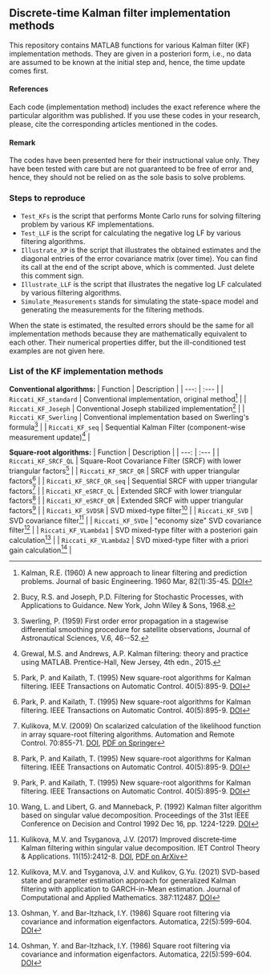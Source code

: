 ## Discrete-time Kalman filter implementation methods
 
This repository contains MATLAB functions for various Kalman filter (KF) implementation methods. They are given in a posteriori form, i.e., no data are assumed to be known at the initial step and, hence, the time update comes first. 

#### References
Each code (implementation method) includes the exact reference where the particular algorithm was published. 
If you use these codes in your research, please, cite the corresponding articles mentioned in the codes.  

#### Remark
The codes have been presented here for their instructional value only. They have been tested with care but are not guaranteed to be free of error and, hence, they should not be relied on as the sole basis to solve problems. 

### Steps to reproduce
- `Test_KFs` is the script that performs Monte Carlo runs for solving filtering problem by various KF implementations.
- `Test_LLF` is the script for calculating the negative log LF by various filtering algorithms. 
- `Illustrate_XP` is the script that illustrates the obtained estimates and the diagonal entries of the error covariance matrix (over time). You can find its call at the end of the script above, which is commented. Just delete this comment sign.
- `Illustrate_LLF` is the script that illustrates the negative log LF calculated by various filtering algorithms. 
- `Simulate_Measurements` stands for simulating the state-space model and generating the measurements for the filtering methods.

When the state is estimated, the resulted errors should be the same for all implementation methods because they are mathematically equivalent to each other. Their numerical properties differ, but the ill-conditioned test examples are not given here. 

### List of the KF implementation methods
**Conventional algorithms:**
| Function | Description |
| ---: | :--- |
| `Riccati_KF_standard` | Conventional implementation, original method[^1] |
| `Riccati_KF_Joseph` | Conventional Joseph stabilized implementation[^2] |
| `Riccati_KF_Swerling` | Conventional implementation based on Swerling's formula[^3] |
| `Riccati_KF_seq`      | Sequential Kalman Filter (component-wise measurement update)[^4] |

**Square-root algorithms:** 
| Function | Description |
| ---: | :--- |
| `Riccati_KF_SRCF_QL`   | Square-Root Covariance Filter (SRCF) with lower triangular factors[^5] |
| `Riccati_KF_SRCF_QR`   | SRCF with upper triangular factors[^5] |
| `Riccati_KF_SRCF_QR_seq` | Sequential SRCF with upper triangular factors[^6] |
| `Riccati_KF_eSRCF_QL`  | Extended SRCF with lower triangular factors[^5] |
| `Riccati_KF_eSRCF_QR`  | Extended SRCF with upper triangular factors[^5] |
| `Riccati_KF_SVDSR`     | SVD mixed-type filter[^7] |
| `Riccati_KF_SVD`       | SVD covariance filter[^8]  |
| `Riccati_KF_SVDe`      | "economy size" SVD covariance filter[^9] |
| `Riccati_KF_VLambda1`      | SVD mixed-type filter with a posteriori gain calculation[^10] |
| `Riccati_KF_VLambda2`      | SVD mixed-type filter with a priori gain calculation[^10] |

[^1]: Kalman, R.E. (1960) A new approach to linear filtering and prediction problems. Journal of basic Engineering. 1960 Mar, 82(1):35-45. <a href="https://doi.org/10.1115/1.3662552">DOI</a>
[^2]: Bucy, R.S. and Joseph, P.D. Filtering for Stochastic Processes, with Applications to Guidance. New York, John Wiley & Sons, 1968.
[^3]: Swerling, P. (1959) First order error propagation in a stagewise differential smoothing procedure for satellite observations, Journal of Astronautical Sciences, V.6, 46--52. 
[^4]: Grewal, M.S. and Andrews, A.P. Kalman filtering: theory and practice using MATLAB. Prentice-Hall, New Jersey, 4th edn., 2015. 
[^5]: Park, P. and Kailath, T. (1995) New square-root algorithms for Kalman filtering. IEEE Transactions on Automatic Control. 40(5):895-9.  <a href="http://doi.org/10.1109/9.384225">DOI</a> 
[^6]: Kulikova, M.V. (2009) On scalarized calculation of the likelihood function in array square-root filtering algorithms. Automation and Remote Control. 70:855-71. <a href="http://dx.doi.org/10.1134/S0005117909050129">DOI</a>, <a href="https://link.springer.com/content/pdf/10.1134/S0005117909050129.pdf">PDF on Springer</a>  
[^7]: Wang, L. and Libert, G. and Manneback, P. (1992) Kalman filter algorithm based on singular value decomposition. Proceedings of the 31st IEEE Conference on Decision and Control 1992 Dec 16, pp. 1224-1229.  <a href="http://doi.org/10.1109/CDC.1992.371522">DOI</a> 
[^8]: Kulikova, M.V. and Tsyganova, J.V. (2017) Improved discrete‐time Kalman filtering within singular value decomposition. IET Control Theory & Applications. 11(15):2412-8. <a href="http://doi.org/10.1049/iet-cta.2016.1282">DOI</a>, <a href="https://arxiv.org/abs/1611.03686">PDF on ArXiv</a>  
[^9]: Kulikova, M.V. and Tsyganova, J.V. and Kulikov, G.Yu. (2021) SVD-based state and parameter estimation approach for generalized Kalman filtering with application to GARCH-in-Mean estimation. Journal of Computational and Applied Mathematics. 387:112487. <a href="10.1016/j.cam.2019.112487">DOI</a>
[^10]: Oshman, Y. and Bar-Itzhack, I.Y. (1986) Square root filtering via covariance and information eigenfactors. Automatica, 22(5):599-604.  <a href="https://doi.org/10.1016/0005-1098(86)90070-1">DOI</a>



